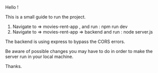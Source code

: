 Hello ! 

This is a small guide to run the project.

1. Navigate to => movies-rent-app , and run : npm run dev
2. Navigate to  => movies-rent-app => backend and run : node server.js

The backend is using express to bypass the CORS errors. 

Be aware of possible changes you may have to do in order to make the server run in your local machine.

Thanks.
